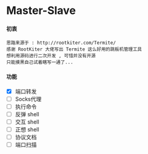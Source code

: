 # Master-Slave

#### 初衷

```
思路来源于 : http://rootkiter.com/Termite/
感谢 RootKiter 大佬写出 Termite 这么好用的跳板机管理工具
想利用源码进行二次开发 , 可惜并没有开源
只能摸黑自己试着瞎写一通了...
```

#### 功能

- [x] 端口转发
- [ ] Socks代理
- [ ] 执行命令
- [ ] 反弹 shell
- [ ] 交互 shell
- [ ] 正想 shell
- [ ] 协议文档
- [ ] 端口扫描
